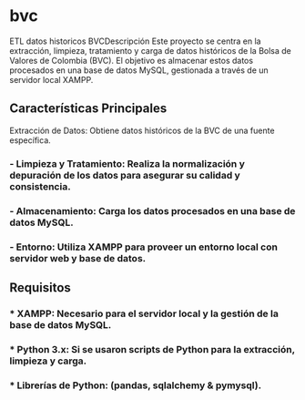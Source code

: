 # bvc
ETL datos historicos BVCDescripción
Este proyecto se centra en la extracción, limpieza, tratamiento y carga de datos históricos de la Bolsa de Valores de Colombia (BVC). El objetivo es almacenar estos datos procesados en una base de datos MySQL, gestionada a través de un servidor local XAMPP.

## Características Principales
Extracción de Datos: Obtiene datos históricos de la BVC de una fuente específica.

### - Limpieza y Tratamiento: Realiza la normalización y depuración de los datos para asegurar su calidad y consistencia.

### - Almacenamiento: Carga los datos procesados en una base de datos MySQL.

### - Entorno: Utiliza XAMPP para proveer un entorno local con servidor web y base de datos.

## Requisitos

### * XAMPP: Necesario para el servidor local y la gestión de la base de datos MySQL.

### * Python 3.x: Si se usaron scripts de Python para la extracción, limpieza y carga.

### * Librerías de Python: (pandas, sqlalchemy & pymysql).
